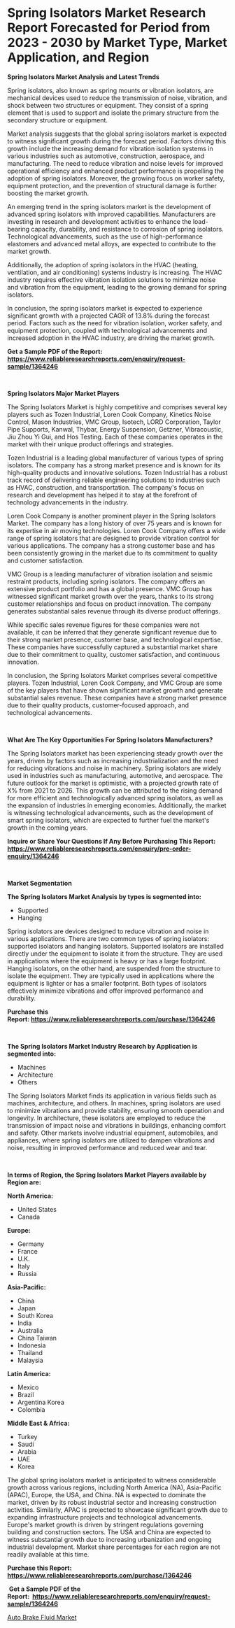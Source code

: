 <p><h1>Spring Isolators Market Research Report Forecasted for Period from 2023 -  2030 by Market Type, Market Application, and Region</h1></p><p><strong>Spring Isolators Market Analysis and Latest Trends</strong></p>
<p><p>Spring isolators, also known as spring mounts or vibration isolators, are mechanical devices used to reduce the transmission of noise, vibration, and shock between two structures or equipment. They consist of a spring element that is used to support and isolate the primary structure from the secondary structure or equipment.</p><p>Market analysis suggests that the global spring isolators market is expected to witness significant growth during the forecast period. Factors driving this growth include the increasing demand for vibration isolation systems in various industries such as automotive, construction, aerospace, and manufacturing. The need to reduce vibration and noise levels for improved operational efficiency and enhanced product performance is propelling the adoption of spring isolators. Moreover, the growing focus on worker safety, equipment protection, and the prevention of structural damage is further boosting the market growth.</p><p>An emerging trend in the spring isolators market is the development of advanced spring isolators with improved capabilities. Manufacturers are investing in research and development activities to enhance the load-bearing capacity, durability, and resistance to corrosion of spring isolators. Technological advancements, such as the use of high-performance elastomers and advanced metal alloys, are expected to contribute to the market growth.</p><p>Additionally, the adoption of spring isolators in the HVAC (heating, ventilation, and air conditioning) systems industry is increasing. The HVAC industry requires effective vibration isolation solutions to minimize noise and vibration from the equipment, leading to the growing demand for spring isolators.</p><p>In conclusion, the spring isolators market is expected to experience significant growth with a projected CAGR of 13.8% during the forecast period. Factors such as the need for vibration isolation, worker safety, and equipment protection, coupled with technological advancements and increased adoption in the HVAC industry, are driving the market growth.</p></p>
<p><strong>Get a Sample PDF of the Report:&nbsp; <a href="https://www.reliableresearchreports.com/enquiry/request-sample/1364246">https://www.reliableresearchreports.com/enquiry/request-sample/1364246</a></strong></p>
<p>&nbsp;</p>
<p><strong>Spring Isolators Major Market Players</strong></p>
<p><p>The Spring Isolators Market is highly competitive and comprises several key players such as Tozen Industrial, Loren Cook Company, Kinetics Noise Control, Mason Industries, VMC Group, Isotech, LORD Corporation, Taylor Pipe Supports, Kanwal, Thybar, Energy Suspension, Getzner, Vibracoustic, Jiu Zhou Yi Gui, and Hos Testing. Each of these companies operates in the market with their unique product offerings and strategies.</p><p>Tozen Industrial is a leading global manufacturer of various types of spring isolators. The company has a strong market presence and is known for its high-quality products and innovative solutions. Tozen Industrial has a robust track record of delivering reliable engineering solutions to industries such as HVAC, construction, and transportation. The company's focus on research and development has helped it to stay at the forefront of technology advancements in the industry. </p><p>Loren Cook Company is another prominent player in the Spring Isolators Market. The company has a long history of over 75 years and is known for its expertise in air moving technologies. Loren Cook Company offers a wide range of spring isolators that are designed to provide vibration control for various applications. The company has a strong customer base and has been consistently growing in the market due to its commitment to quality and customer satisfaction.</p><p>VMC Group is a leading manufacturer of vibration isolation and seismic restraint products, including spring isolators. The company offers an extensive product portfolio and has a global presence. VMC Group has witnessed significant market growth over the years, thanks to its strong customer relationships and focus on product innovation. The company generates substantial sales revenue through its diverse product offerings.</p><p>While specific sales revenue figures for these companies were not available, it can be inferred that they generate significant revenue due to their strong market presence, customer base, and technological expertise. These companies have successfully captured a substantial market share due to their commitment to quality, customer satisfaction, and continuous innovation.</p><p>In conclusion, the Spring Isolators Market comprises several competitive players. Tozen Industrial, Loren Cook Company, and VMC Group are some of the key players that have shown significant market growth and generate substantial sales revenue. These companies have a strong market presence due to their quality products, customer-focused approach, and technological advancements.</p></p>
<p>&nbsp;</p>
<p><strong>What Are The Key Opportunities For Spring Isolators Manufacturers?</strong></p>
<p><p>The Spring Isolators market has been experiencing steady growth over the years, driven by factors such as increasing industrialization and the need for reducing vibrations and noise in machinery. Spring isolators are widely used in industries such as manufacturing, automotive, and aerospace. The future outlook for the market is optimistic, with a projected growth rate of X% from 2021 to 2026. This growth can be attributed to the rising demand for more efficient and technologically advanced spring isolators, as well as the expansion of industries in emerging economies. Additionally, the market is witnessing technological advancements, such as the development of smart spring isolators, which are expected to further fuel the market's growth in the coming years.</p></p>
<p><strong>Inquire or Share Your Questions If Any Before Purchasing This Report: <a href="https://www.reliableresearchreports.com/enquiry/pre-order-enquiry/1364246">https://www.reliableresearchreports.com/enquiry/pre-order-enquiry/1364246</a></strong></p>
<p>&nbsp;</p>
<p><strong>Market Segmentation</strong></p>
<p><strong>The Spring Isolators Market Analysis by types is segmented into:</strong></p>
<p><ul><li>Supported</li><li>Hanging</li></ul></p>
<p><p>Spring isolators are devices designed to reduce vibration and noise in various applications. There are two common types of spring isolators: supported isolators and hanging isolators. Supported isolators are installed directly under the equipment to isolate it from the structure. They are used in applications where the equipment is heavy or has a large footprint. Hanging isolators, on the other hand, are suspended from the structure to isolate the equipment. They are typically used in applications where the equipment is lighter or has a smaller footprint. Both types of isolators effectively minimize vibrations and offer improved performance and durability.</p></p>
<p><strong>Purchase this Report:&nbsp;<a href="https://www.reliableresearchreports.com/purchase/1364246">https://www.reliableresearchreports.com/purchase/1364246</a></strong></p>
<p>&nbsp;</p>
<p><strong>The Spring Isolators Market Industry Research by Application is segmented into:</strong></p>
<p><ul><li>Machines</li><li>Architecture</li><li>Others</li></ul></p>
<p><p>The Spring Isolators Market finds its application in various fields such as machines, architecture, and others. In machines, spring isolators are used to minimize vibrations and provide stability, ensuring smooth operation and longevity. In architecture, these isolators are employed to reduce the transmission of impact noise and vibrations in buildings, enhancing comfort and safety. Other markets involve industrial equipment, automobiles, and appliances, where spring isolators are utilized to dampen vibrations and noise, resulting in improved performance and reduced wear and tear.</p></p>
<p>&nbsp;</p>
<p><strong>In terms of Region, the Spring Isolators Market Players available by Region are:</strong></p>
<p>
    <p> <strong> North America: </strong>
        <ul>
            <li>United States</li>
            <li>Canada</li>
        </ul>
        </p> 
    <p> <strong> Europe: </strong>
        <ul>
            <li>Germany</li>
            <li>France</li>
            <li>U.K.</li>
            <li>Italy</li>
            <li>Russia</li>
        </ul>
        </p> 
    <p> <strong> Asia-Pacific: </strong>
        <ul>
            <li>China</li>
            <li>Japan</li>
            <li>South Korea</li>
            <li>India</li>
            <li>Australia</li>
            <li>China Taiwan</li>
            <li>Indonesia</li>
            <li>Thailand</li>
            <li>Malaysia</li>
        </ul>
        </p> 
    <p> <strong> Latin America: </strong>
        <ul>
            <li>Mexico</li>
            <li>Brazil</li>
            <li>Argentina Korea</li>
            <li>Colombia</li>
        </ul>
        </p> 
    <p> <strong> Middle East & Africa: </strong>
        <ul>
            <li>Turkey</li>
            <li>Saudi</li>
            <li>Arabia</li>
            <li>UAE</li>
            <li>Korea</li>
        </ul>
    </p>
    </p>
<p><p>The global spring isolators market is anticipated to witness considerable growth across various regions, including North America (NA), Asia-Pacific (APAC), Europe, the USA, and China. NA is expected to dominate the market, driven by its robust industrial sector and increasing construction activities. Similarly, APAC is projected to showcase significant growth due to expanding infrastructure projects and technological advancements. Europe's market growth is driven by stringent regulations governing building and construction sectors. The USA and China are expected to witness substantial growth due to increasing urbanization and ongoing industrial development. Market share percentages for each region are not readily available at this time.</p></p>
<p><strong>Purchase this Report: <a href="https://www.reliableresearchreports.com/purchase/1364246">https://www.reliableresearchreports.com/purchase/1364246</a></strong></p>
<p>&nbsp;<strong>Get a Sample PDF of the Report:&nbsp;&nbsp;<a href="https://www.reliableresearchreports.com/enquiry/request-sample/1364246">https://www.reliableresearchreports.com/enquiry/request-sample/1364246</a></strong></p>
<p><strong></strong></p>
<p><p><a href="https://github.com/RichRobinson5/Market-Research-Report-List-2/blob/main/auto-brake-fluid-market.md">Auto Brake Fluid Market</a></p></p>